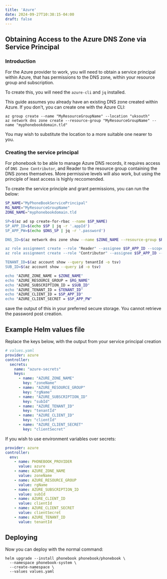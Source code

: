 ```yaml
---
title: 'Azure'
date: 2024-09-27T10:38:15-04:00
draft: false
---
```


## Obtaining Access to the Azure DNS Zone via Service Principal

### Introduction 
For the Azure provider to work, you will need to obtain a service principal within Azure, that has permissions to the DNS zone, within your resource group and subscription.

To create this, you will need the `azure-cli` and `jq` installed.

This guide assumes you already have an existing DNS zone created within Azure. If you don't, you can create one with the Azure CLI:

```
az group create --name "MyResourceGroupName" --location "uksouth"
az network dns zone create --resource-group "MyResourceGroupName" --name "myphonebookdomain.tld"
```
You may wish to substitute the location to a more suitable one nearer to you.

### Creating the service principal

For phonebook to be able to manage Azure DNS records, it requires access of `DNS Zone Contributor`, and Reader to the resource group containing the DNS zones themselves. More permissive levels will also work, but using the principle of least access is highly reccomended.

To create the service principle and grant permissions, you can run the below:

```bash
SP_NAME="MyPhoneBookServicePrincipal"
RG_NAME="MyResourceGroupName"
ZONE_NAME="myphonebookdomain.tld

SP=$(az ad sp create-for-rbac --name $SP_NAME)
SP_APP_ID=$(echo $SP | jq -r '.appId')
SP_APP_PW=$(echo $DNS_SP | jq -r '.password')

DNS_ID=$(az network dns zone show --name $ZONE_NAME --resource-group $RG_NAME --query "id" --output tsv)

az role assignment create --role "Reader" --assignee $SP_APP_ID --scope $DNS_ID
az role assignment create --role "Contributor" --assignee $SP_APP_ID --scope $DNS_ID

TENANT_ID=$(az account show --query tenantId -o tsv)
SUB_ID=$(az account show --query id -o tsv)

echo "AZURE_ZONE_NAME = $ZONE_NAME"
echo "AZURE_RESOURCE_GROUP = $RG_NAME"
echo "AZURE_SUBSCRIPTION_ID = $SUB_ID"
echo "AZURE_TENANT_ID = $TENANT_ID"
echo "AZURE_CLIENT_ID = $SP_APP_ID"
echo "AZURE_CLIENT_SECRET = $SP_APP_PW"
```

save the output of this in your preferred secure storage. You cannot retrieve the password post creation.

## Example Helm values file

Replace the keys below, with the output from your service principal creation

```yaml
# values.yaml
provider: azure
controller:
  secrets:
    name: "azure-secrets"
    keys:
      - name: "AZURE_ZONE_NAME"
        key: "zoneName"
      - name: "AZURE_RESOURCE_GROUP"
        key: "rgName"
      - name: "AZURE_SUBSCRIPTION_ID"
        key: "subId"
      - name: "AZURE_TENANT_ID"
        key: "tenantId"
      - name: "AZURE_CLIENT_ID"
        key: "clientId"
      - name: "AZURE_CLIENT_SECRET"
        key: "clientSecret"
```

If you wish to use environment variables over secrets:
```yaml
provider: azure
controller:
  env:
    - name: PHONEBOOK_PROVIDER
      value: azure
    - name: AZURE_ZONE_NAME
      value: zoneName
    - name: AZURE_RESOURCE_GROUP
      value: rgName
    - name: AZURE_SUBSCRIPTION_ID
      value: subId
    - name: AZURE_CLIENT_ID
      value: clientId
    - name: AZURE_CLIENT_SECRET
      value: clientSecret
    - name: AZURE_TENANT_ID
      value: tenantId
```

## Deploying

Now you can deploy with the normal command:
```
helm upgrade --install phonebook phonebook/phonebook \
  --namespace phonebook-system \
  --create-namespace \
  --values values.yaml
```